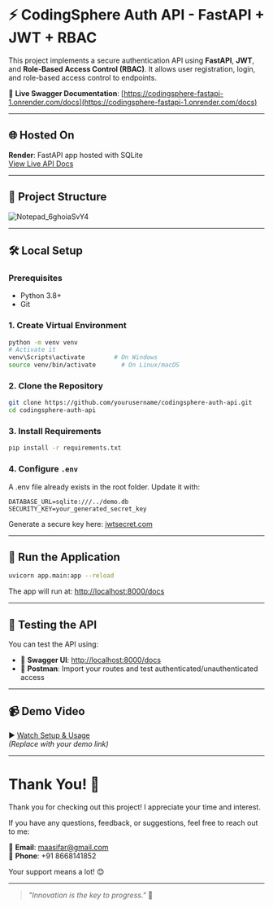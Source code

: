 # ⚡ CodingSphere Auth API - FastAPI + JWT + RBAC

This project implements a secure authentication API using **FastAPI**, **JWT**, and **Role-Based Access Control (RBAC)**. It allows user registration, login, and role-based access control to endpoints.

🔗 **Live Swagger Documentation**: [https://codingsphere-fastapi-1.onrender.com/docs](https://codingsphere-fastapi-1.onrender.com/docs)

---

## 🌐 Hosted On

**Render**: FastAPI app hosted with SQLite  
[View Live API Docs](https://codingsphere-fastapi-1.onrender.com/docs)

---

## 📌 Project Structure

![Notepad_6ghoiaSvY4](https://github.com/user-attachments/assets/a8555d65-10a8-4e72-8e7f-94210f9dafe8)



---


## 🛠️ Local Setup

### Prerequisites

- Python 3.8+
- Git


### 1. Create Virtual Environment

```bash
python -m venv venv
# Activate it
venv\Scripts\activate        # On Windows
source venv/bin/activate       # On Linux/macOS
```

### 2. Clone the Repository

```bash
git clone https://github.com/yourusername/codingsphere-auth-api.git
cd codingsphere-auth-api
```



### 3. Install Requirements

```bash
pip install -r requirements.txt
```

### 4. Configure `.env`

A .env file already exists in the root folder. Update it with:

```env
DATABASE_URL=sqlite:///../demo.db
SECURITY_KEY=your_generated_secret_key
```

Generate a secure key here: [jwtsecret.com](https://jwtsecret.com/generate)

---

## 🚀 Run the Application

```bash
uvicorn app.main:app --reload
```

The app will run at: [http://localhost:8000/docs](http://localhost:8000/docs)

---

## 🧪 Testing the API

You can test the API using:

- 🔸 **Swagger UI**: [http://localhost:8000/docs](http://localhost:8000/docs)
- 🔸 **Postman**: Import your routes and test authenticated/unauthenticated access

---

## 📹 Demo Video

▶️ [Watch Setup & Usage](https://www.youtube.com/watch?v=your_video_id)  
*(Replace with your demo link)*

---



# Thank You! 🙏

Thank you for checking out this project! I appreciate your time and interest.

If you have any questions, feedback, or suggestions, feel free to reach out to me:

📧 **Email**: [maasifar@gmail.com](mailto:maasifar@gmail.com)  
📱 **Phone**: +91 8668141852

Your support means a lot! 😊

---

> _"Innovation is the key to progress."_ 🚀


